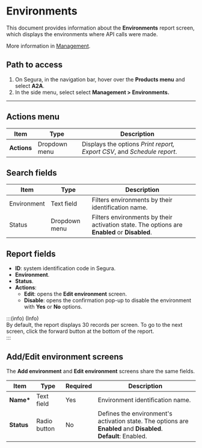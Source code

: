 # Environments

This document provides information about the **Environments** report screen, which displays the environments where API calls were made.

More information in [Management](/v4/docs/a2a-management).

## Path to access 

1. On Segura, in the navigation bar, hover over the **Products menu** and select **A2A**.  
2. In the side menu, select select **Management \> Environments.**

---

## Actions menu

| Item | Type | Description |
| ----- | ----- | ----- |
| **Actions** | Dropdown menu | Displays the options *Print report, Export CSV*, and *Schedule report*. |



## Search fields


| Item | Type | Description |
| ----- | ----- | ----- |
| Environment | Text field | Filters environments by their identification name. |
| Status | Dropdown menu | Filters environments by their activation state. The options are **Enabled** or **Disabled**. |

## Report fields


* **ID**: system identification code in Segura.    
* **Environment**.    
* **Status**.    
* **Actions**:    
  * **Edit**: opens the **Edit environment** screen.    
  * **Disable**: opens the confirmation pop-up to disable the environment with **Yes** or **No** options.  

:::(info) (Info)    
By default, the report displays 30 records per screen. To go to the next screen, click the forward button at the bottom of the report.    
:::  

## Add/Edit environment screens  

The **Add environment** and **Edit environment** screens share the same fields.

| Item | Type | Required | Description |
| ----- | ----- | ----- | ----- |
| **Name\*** | Text field | Yes | Environment identification name. |
| **Status** | Radio button | No | Defines the environment's activation state. The options are **Enabled** and **Disabled**. <br>**Default**: Enabled. |
